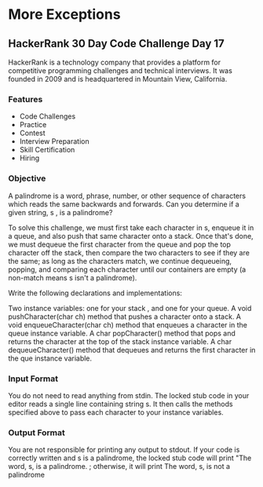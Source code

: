 # More Exceptions

## HackerRank 30 Day Code Challenge Day 17

HackerRank is a technology company that provides a platform for competitive programming challenges and technical interviews. 
It was founded in 2009 and is headquartered in Mountain View, California.

### Features

- Code Challenges
- Practice
- Contest 
- Interview Preparation
- Skill Certification
- Hiring

### Objective

A palindrome is a word, phrase, number, or other sequence of characters which reads the same backwards and forwards. Can you determine if a given string, s , is a palindrome?

To solve this challenge, we must first take each character in s, enqueue it in a queue, and also push that same character onto a stack. Once that's done, we must dequeue the first character from the queue and pop the top character off the stack, then compare the two characters to see if they are the same; as long as the characters match, we continue dequeueing, popping, and comparing each character until our containers are empty (a non-match means s isn't a palindrome).

Write the following declarations and implementations:

Two instance variables: one for your stack , and one for your queue.
A void pushCharacter(char ch) method that pushes a character onto a stack.
A void enqueueCharacter(char ch) method that enqueues a character in the queue instance variable.
A char popCharacter() method that pops and returns the character at the top of the stack  instance variable.
A char dequeueCharacter() method that dequeues and returns the first character in the que instance variable.

### Input Format

You do not need to read anything from stdin. The locked stub code in your editor reads a single line containing string s. It then calls the methods specified above to pass each character to your instance variables.

### Output Format

You are not responsible for printing any output to stdout.
If your code is correctly written and s  is a palindrome, the locked stub code will print 
"The word, s, is a palindrome.
; otherwise, it will print The word, s, is not a palindrome